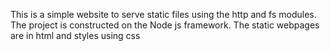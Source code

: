 This is a simple website to serve static files using the http and fs modules. The project is constructed on the Node js framework. The static webpages are in html and styles using css